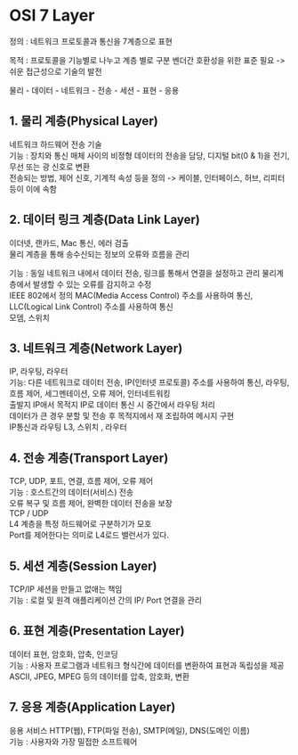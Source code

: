 # OSI 7 Layer
정의 : 네트워크 프로토콜과 통신을 7계층으로 표현

목적 : 프로토콜을 기능별로 나누고 계층 별로 구분
벤더간 호환성을 위한 표준 필요 -> 쉬운 접근성으로 기술의 발전

물리 - 데이터 - 네트워크 - 전송 - 세션 - 표현 - 응용

## 1. 물리 계층(Physical Layer)
네트워크 하드웨어 전송 기술  
기능 : 장치와 통신 매체 사이의 비정형 데이터의 전송을 담당, 디지털 bit(0 & 1)을 전기, 무선 또는 광 신호로 변환  
전송되는 방법, 제어 신호, 기계적 속성 등을 정의 -> 케이블, 인터페이스, 허브, 리피터 등이 이에 속함  

## 2. 데이터 링크 계층(Data Link Layer)
이더넷, 랜카드, Mac 통신, 에러 검출  
물리 계층을 통해 송수신되는 정보의 오류와 흐름을 관리  

기능 : 동일 네트워크 내에서 데이터 전송, 링크를 통해서 연결을 설정하고 관리 물리계층에서 발생할 수 있는 오류를 감지하고 수정  
IEEE 802에서 정의 MAC(Media Access Control) 주소를 사용하여 통신, LLC(Logical Link Control) 주소를 사용하여 통신  
모뎀, 스위치  

## 3. 네트워크 계층(Network Layer)
IP, 라우팅, 라우터  
기능: 다른 네트워크로 데이터 전송, IP(인터넷 프로토콜) 주소를 사용하여 통신, 라우팅, 흐름 제어, 세그멘테이션, 오류 제어, 인터네트워킹  
출발지 IP애서 목적지 IP로 데이터 통신 시 중간에서 라우팅 처리  
데이터가 큰 경우 분할 및 전송 후 목적지에서 재 조립하여 메시지 구현  
IP통신과 라우팅 L3, 스위치 , 라우터  

## 4. 전송 계층(Transport Layer)
TCP, UDP, 포트, 연결, 흐름 제어, 오류 제어  
기능 : 호스트간의 데이터(서비스) 전송  
오류 복구 및 흐름 제어, 완벽한 데이터 전송을 보장  
TCP / UDP   
L4 계층을 특정 하드웨어로 구분하기가 모호  
Port를 제어한다는 의미로 L4로드 밸런서가 있다.

## 5. 세션 계층(Session Layer)
TCP/IP 세션을 만들고 없애는 책임  
기능 : 로컬 및 원격 애플리케이션 간의 IP/ Port 연결을 관리  

## 6. 표현 계층(Presentation Layer)
데이터 표현, 암호화, 압축, 인코딩  
기능 : 사용자 프로그램과 네트워크 형식간에 데이터를 변환하여 표현과 독립성을 제공  
ASCII, JPEG, MPEG 등의 데이터를 압축, 암호화, 변환

## 7. 응용 계층(Application Layer)
응용 서비스 HTTP(웹), FTP(파일 전송), SMTP(메일), DNS(도메인 이름)  
기능 : 사용자와 가장 밀접한 소프트웨어


